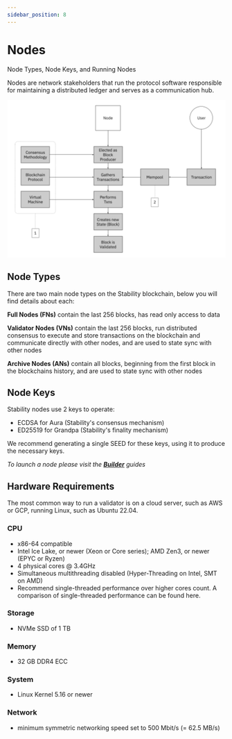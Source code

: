 ```yaml
---
sidebar_position: 8
---
```

# Nodes
Node Types, Node Keys, and Running Nodes

Nodes are network stakeholders that run the protocol software responsible for maintaining a distributed ledger and serves as a communication hub.

![Flow](../../static/img/blockchain_flow.png)  


## Node Types

There are two main node types on the Stability blockchain, below you will find details about each:

**Full Nodes (FNs)** contain the last 256 blocks, has read only access to data

**Validator Nodes (VNs)** contain the last 256 blocks, run distributed consensus to execute and store transactions on the blockchain and communicate directly with other nodes, and are used to state sync with other nodes

**Archive Nodes (ANs)** contain all blocks, beginning from the first block in the blockchains history, and are used to state sync with other nodes

## Node Keys
Stability nodes use 2 keys to operate:
- ECDSA for Aura (Stability's consensus mechanism)
- ED25519 for Grandpa (Stability's finality mechanism)

We recommend generating a single SEED for these keys, using it to produce the necessary keys.

_To launch a node please visit the **[Builder](../builders/)** guides_

## Hardware Requirements

The most common way to run a validator is on a cloud server, such as AWS or GCP, running Linux, such as Ubuntu 22.04.

### CPU
- x86-64 compatible
- Intel Ice Lake, or newer (Xeon or Core series); AMD Zen3, or newer (EPYC or Ryzen)
- 4 physical cores @ 3.4GHz
- Simultaneous multithreading disabled (Hyper-Threading on Intel, SMT on AMD)
- Recommend single-threaded performance over higher cores count. A comparison of single-threaded performance can be found here.
  
### Storage
- NVMe SSD of 1 TB

### Memory
- 32 GB DDR4 ECC

### System
- Linux Kernel 5.16 or newer

### Network
- minimum symmetric networking speed set to 500 Mbit/s (= 62.5 MB/s)
